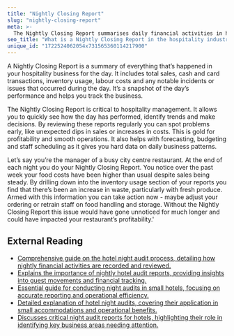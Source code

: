 ```yaml
---
title: "Nightly Closing Report"
slug: "nightly-closing-report"
meta: >-
  The Nightly Closing Report summarises daily financial activities in hotels, restaurants, cafes, and bars. It helps staff track revenue, expenses, and occupancy rates.
seo_title: "What is a Nightly Closing Report in the hospitality industry?"
unique_id: "1722524062054x731565360114217900"
---
```


A Nightly Closing Report is a summary of everything that’s happened in your hospitality business for the day. It includes total sales, cash and card transactions, inventory usage, labour costs and any notable incidents or issues that occurred during the day. It’s a snapshot of the day’s performance and helps you track the business.

The Nightly Closing Report is critical to hospitality management. It allows you to quickly see how the day has performed, identify trends and make decisions. By reviewing these reports regularly you can spot problems early, like unexpected dips in sales or increases in costs. This is gold for profitability and smooth operations. It also helps with forecasting, budgeting and staff scheduling as it gives you hard data on daily business patterns.

Let’s say you’re the manager of a busy city centre restaurant. At the end of each night you do your Nightly Closing Report. You notice over the past week your food costs have been higher than usual despite sales being steady. By drilling down into the inventory usage section of your reports you find that there’s been an increase in waste, particularly with fresh produce. Armed with this information you can take action now - maybe adjust your ordering or retrain staff on food handling and storage. Without the Nightly Closing Report this issue would have gone unnoticed for much longer and could have impacted your restaurant’s profitability.'

## External Reading

- [Comprehensive guide on the hotel night audit process, detailing how nightly financial activities are recorded and reviewed.](https://blog.hotelogix.com/night-audit-process/)
- [Explains the importance of nightly hotel audit reports, providing insights into guest movements and financial tracking.](https://www.hotelspeak.com/2021/05/nightly-hotel-audit-reports-that-are-a-must/)
- [Essential guide for conducting night audits in small hotels, focusing on accurate reporting and operational efficiency.](https://www.mara-solutions.com/post/hotel-night-audit)
- [Detailed explanation of hotel night audits, covering their application in small accommodations and operational benefits.](https://www.littlehotelier.com/blog/running-your-property/hotel-night-audit-small-accommodation-provider/)
- [Discusses critical night audit reports for hotels, highlighting their role in identifying key business areas needing attention.](https://www.cloudbeds.com/articles/6-reports-your-hotel-should-run-every-night/)